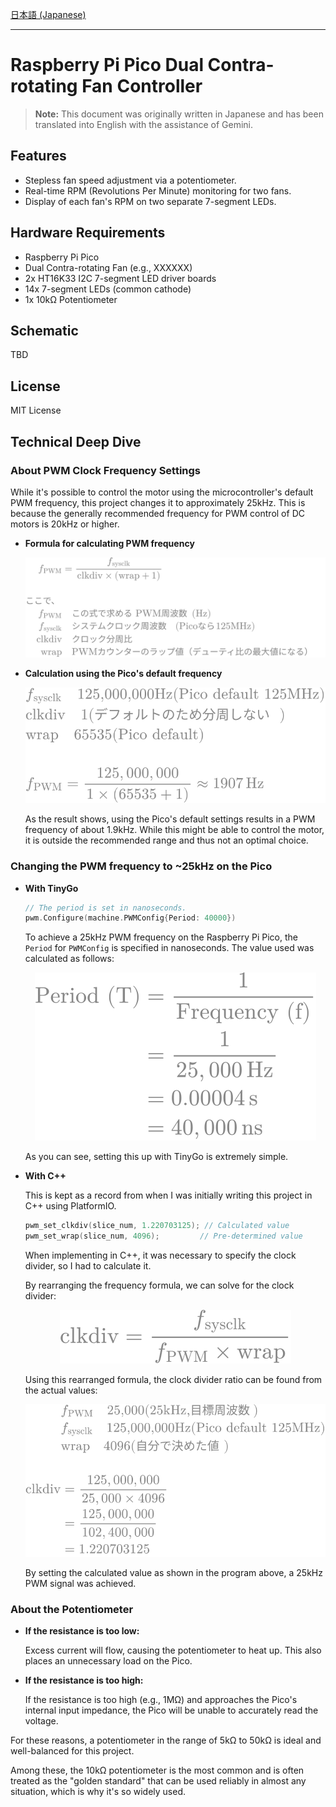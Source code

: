 [日本語 (Japanese)](./README.ja.md)

---

# Raspberry Pi Pico Dual Contra-rotating Fan Controller

> **Note:** This document was originally written in Japanese and has been translated into English with the assistance of Gemini.

## Features
* Stepless fan speed adjustment via a potentiometer.
* Real-time RPM (Revolutions Per Minute) monitoring for two fans.
* Display of each fan's RPM on two separate 7-segment LEDs.

## Hardware Requirements
* Raspberry Pi Pico
* Dual Contra-rotating Fan (e.g., XXXXXX)
* 2x HT16K33 I2C 7-segment LED driver boards
* 14x 7-segment LEDs (common cathode)
* 1x 10kΩ Potentiometer

## Schematic
TBD

## License
MIT License

## Technical Deep Dive
### About PWM Clock Frequency Settings

While it's possible to control the motor using the microcontroller's default PWM frequency, this project changes it to approximately 25kHz. This is because the generally recommended frequency for PWM control of DC motors is 20kHz or higher.

* **Formula for calculating PWM frequency**

    <p align="center">
      <img src="./doc/images/mf1.svg" alt="Formula for calculating PWM frequency">
    </p>

* **Calculation using the Pico's default frequency**

    <p align="center">
      <img src="./doc/images/mf2.svg" alt="Calculation based on Pico's default frequency">
    </p>

    As the result shows, using the Pico's default settings results in a PWM frequency of about 1.9kHz. While this might be able to control the motor, it is outside the recommended range and thus not an optimal choice.

### Changing the PWM frequency to ~25kHz on the Pico
* **With TinyGo**

    ```go
    // The period is set in nanoseconds.
    pwm.Configure(machine.PWMConfig{Period: 40000})
    ```

    To achieve a 25kHz PWM frequency on the Raspberry Pi Pico, the `Period` for `PWMConfig` is specified in nanoseconds. The value used was calculated as follows:

    <p align="center">
      <img src="./doc/images/mf3.svg" alt="Calculation for the period in nanoseconds for 25kHz">
    </p>

    As you can see, setting this up with TinyGo is extremely simple.

* **With C++**

    This is kept as a record from when I was initially writing this project in C++ using PlatformIO.

    ```cpp
    pwm_set_clkdiv(slice_num, 1.220703125); // Calculated value
    pwm_set_wrap(slice_num, 4096);         // Pre-determined value
    ```

    When implementing in C++, it was necessary to specify the clock divider, so I had to calculate it.

    By rearranging the frequency formula, we can solve for the clock divider:

    <p align="center">
      <img src="./doc/images/mf4.svg" alt="Rearranged formula to solve for the clock divider">
    </p>

    Using this rearranged formula, the clock divider ratio can be found from the actual values:

    <p align="center">
      <img src="./doc/images/mf5.svg" alt="Calculation for the clock divider value">
    </p>

    By setting the calculated value as shown in the program above, a 25kHz PWM signal was achieved.

### About the Potentiometer
* **If the resistance is too low:**

    Excess current will flow, causing the potentiometer to heat up. This also places an unnecessary load on the Pico.

* **If the resistance is too high:**

    If the resistance is too high (e.g., 1MΩ) and approaches the Pico's internal input impedance, the Pico will be unable to accurately read the voltage.

For these reasons, a potentiometer in the range of 5kΩ to 50kΩ is ideal and well-balanced for this project.

Among these, the 10kΩ potentiometer is the most common and is often treated as the "golden standard" that can be used reliably in almost any situation, which is why it's so widely used.